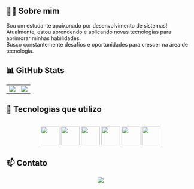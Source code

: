## 🧑‍💻 Sobre mim

Sou um estudante apaixonado por desenvolvimento de sistemas!  
Atualmente, estou aprendendo e aplicando novas tecnologias para aprimorar minhas habilidades.  
Busco constantemente desafios e oportunidades para crescer na área de tecnologia.

## 📊 GitHub Stats

<div align="center">
  <table>
    <tr>
      <td>
        <img src="https://github-readme-stats.vercel.app/api?username=Luizricci&show_icons=true&theme=dark" />
      </td>
      <td>
        <img src="https://github-readme-stats.vercel.app/api/top-langs/?username=Luizricci&layout=compact&theme=dark" />
      </td>
    </tr>
  </table>
</div>

## 🚀 Tecnologias que utilizo

<div align="center">
  <br>
  <img src="https://cdn.jsdelivr.net/gh/devicons/devicon/icons/javascript/javascript-original.svg" width="50px"/>
  <img src="https://cdn.jsdelivr.net/gh/devicons/devicon/icons/typescript/typescript-original.svg" width="50px"/>
  <img src="https://cdn.jsdelivr.net/gh/devicons/devicon/icons/react/react-original.svg" width="50px"/>
  <img src="https://cdn.jsdelivr.net/gh/devicons/devicon/icons/postgresql/postgresql-original.svg" width="50px"/>
  <img src="https://cdn.jsdelivr.net/gh/devicons/devicon/icons/html5/html5-original.svg" width="50px"/>
  <img src="https://cdn.jsdelivr.net/gh/devicons/devicon/icons/css3/css3-original.svg" width="50px"/>
</div>

## 📫 Contato

<div align="center">
  <a href="mailto:lhaureliano@gmail.com@gmail.com" target="_blank">
    <img src="https://img.shields.io/badge/Gmail-D14836?style=for-the-badge&logo=gmail&logoColor=white"/>
  </a>
</div>
